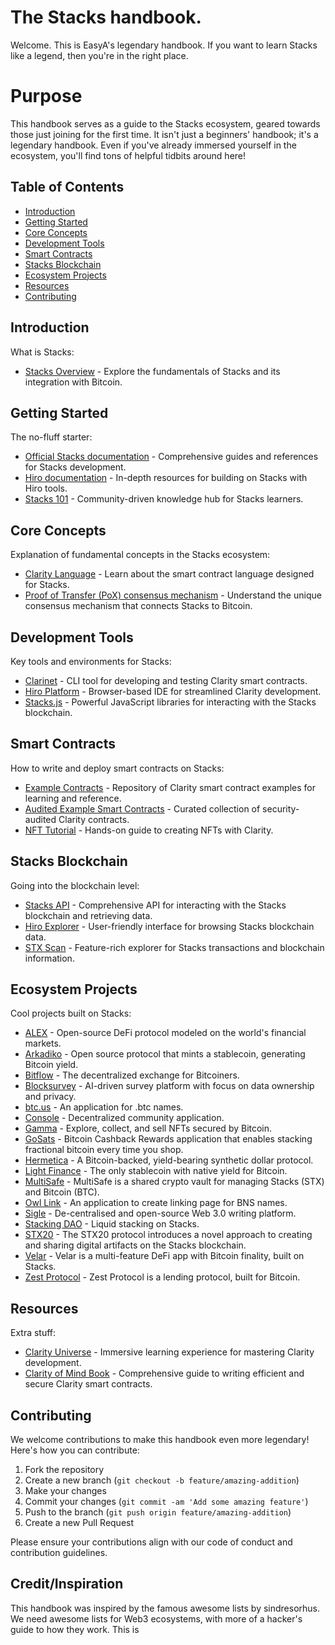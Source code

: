 # The Stacks handbook.

Welcome. This is EasyA's legendary handbook. If you want to learn Stacks like a legend, then you're in the right place.

# Purpose

This handbook serves as a guide to the Stacks ecosystem, geared towards those just joining for the first time. It isn't just a beginners' handbook; it's a legendary handbook. Even if you've already immersed yourself in the ecosystem, you'll find tons of helpful tidbits around here!

## Table of Contents

- [Introduction](#introduction)
- [Getting Started](#getting-started)
- [Core Concepts](#core-concepts)
- [Development Tools](#development-tools)
- [Smart Contracts](#smart-contracts)
- [Stacks Blockchain](#stacks-blockchain)
- [Ecosystem Projects](#ecosystem-projects)
- [Resources](#resources)
- [Contributing](#contributing)

## Introduction

What is Stacks:

- [Stacks Overview](https://www.stacks.co/learn/introduction) - Explore the fundamentals of Stacks and its integration with Bitcoin.

## Getting Started

The no-fluff starter:

- [Official Stacks documentation](https://docs.stacks.co/) - Comprehensive guides and references for Stacks development.
- [Hiro documentation](https://docs.hiro.so/) - In-depth resources for building on Stacks with Hiro tools.
- [Stacks 101](https://stacks101.com) - Community-driven knowledge hub for Stacks learners.

## Core Concepts

Explanation of fundamental concepts in the Stacks ecosystem:

- [Clarity Language](https://clarity-lang.org/) - Learn about the smart contract language designed for Stacks.
- [Proof of Transfer (PoX) consensus mechanism](https://docs.stacks.co/stacks-101/proof-of-transfer) - Understand the unique consensus mechanism that connects Stacks to Bitcoin.

## Development Tools

Key tools and environments for Stacks:

- [Clarinet](https://github.com/hirosystems/clarinet) - CLI tool for developing and testing Clarity smart contracts.
- [Hiro Platform](https://platform.hiro.so/) - Browser-based IDE for streamlined Clarity development.
- [Stacks.js](https://github.com/hirosystems/stacks.js) - Powerful JavaScript libraries for interacting with the Stacks blockchain.

## Smart Contracts

How to write and deploy smart contracts on Stacks:

- [Example Contracts](https://github.com/hirosystems/clarity-examples) - Repository of Clarity smart contract examples for learning and reference.
- [Audited Example Smart Contracts](https://github.com/clarity-lang/book/tree/main/projects) - Curated collection of security-audited Clarity contracts.
- [NFT Tutorial](https://docs.hiro.so/tutorials/clarity-nft) - Hands-on guide to creating NFTs with Clarity.

## Stacks Blockchain

Going into the blockchain level:

- [Stacks API](https://www.hiro.so/stacks-api) - Comprehensive API for interacting with the Stacks blockchain and retrieving data.
- [Hiro Explorer](https://explorer.hiro.so/?chain=mainnet) - User-friendly interface for browsing Stacks blockchain data.
- [STX Scan](https://stxscan.co/) - Feature-rich explorer for Stacks transactions and blockchain information.

## Ecosystem Projects

Cool projects built on Stacks:

- [ALEX](https://alexgo.io) - Open-source DeFi protocol modeled on the world's financial markets.
- [Arkadiko](https://arkadiko.finance) - Open source protocol that mints a stablecoin, generating Bitcoin yield.
- [Bitflow](https://www.bitflow.finance) - The decentralized exchange for Bitcoiners.
- [Blocksurvey](https://blocksurvey.io) - AI-driven survey platform with focus on data ownership and privacy.
- [btc.us](https://btc.us) - An application for .btc names.
- [Console](https://www.console.xyz) - Decentralized community application.
- [Gamma](https://gamma.io) - Explore, collect, and sell NFTs secured by Bitcoin.
- [GoSats](https://gosats.io) - Bitcoin Cashback Rewards application that enables stacking fractional bitcoin every time you shop.
- [Hermetica](https://www.hermetica.fi) - A Bitcoin-backed, yield-bearing synthetic dollar protocol.
- [Light Finance](https://lightfinance.xyz) - The only stablecoin with native yield for Bitcoin.
- [MultiSafe](https://github.com/Trust-Machines/multisafe) - MultiSafe is a shared crypto vault for managing Stacks (STX) and Bitcoin (BTC).
- [Owl Link](https://owl.link) - An application to create linking page for BNS names.
- [Sigle](https://www.sigle.io) - De-centralised and open-source Web 3.0 writing platform.
- [Stacking DAO](https://stackingdao.com) - Liquid stacking on Stacks.
- [STX20](https://stx20.com) - The STX20 protocol introduces a novel approach to creating and sharing digital artifacts on the Stacks blockchain.
- [Velar](https://velar.co) - Velar is a multi-feature DeFi app with Bitcoin finality, built on Stacks.
- [Zest Protocol](https://app.zestprotocol.com) - Zest Protocol is a lending protocol, built for Bitcoin.

## Resources

Extra stuff:

- [Clarity Universe](https://clarity-lang.org/universe) - Immersive learning experience for mastering Clarity development.
- [Clarity of Mind Book](https://book.clarity-lang.org/) - Comprehensive guide to writing efficient and secure Clarity smart contracts.

## Contributing

We welcome contributions to make this handbook even more legendary! Here's how you can contribute:

1. Fork the repository
2. Create a new branch (`git checkout -b feature/amazing-addition`)
3. Make your changes
4. Commit your changes (`git commit -am 'Add some amazing feature'`)
5. Push to the branch (`git push origin feature/amazing-addition`)
6. Create a new Pull Request

Please ensure your contributions align with our code of conduct and contribution guidelines.

## Credit/Inspiration

This handbook was inspired by the famous awesome lists by sindresorhus. We need awesome lists for Web3 ecosystems, with more of a hacker's guide to how they work. This is
